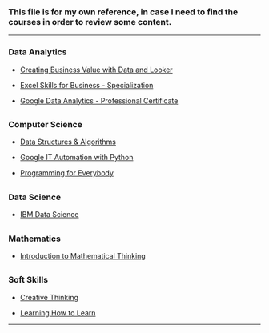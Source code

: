 ### This file is for my own reference, in case I need to find the courses in order to review some content.

---

### Data Analytics

* [Creating Business Value with Data and Looker](https://www.coursera.org/specializations/creating-business-value-with-data-and-looker)
  
+ [Excel Skills for Business - Specialization](https://www.coursera.org/specializations/excel) 

+ [Google Data Analytics - Professional Certificate](https://www.coursera.org/professional-certificates/google-data-analytics)

##

### Computer Science

+ [Data Structures & Algorithms](https://www.coursera.org/specializations/data-structures-algorithms)

+ [Google IT Automation with Python](https://www.coursera.org/professional-certificates/google-it-automation)

+ [Programming for Everybody](https://www.coursera.org/specializations/python)

##

### Data Science

+ [IBM Data Science](https://www.coursera.org/professional-certificates/ibm-data-science)

##

### Mathematics

+ [Introduction to Mathematical Thinking](https://www.coursera.org/learn/mathematical-thinking) 

##

### Soft Skills

+ [Creative Thinking](https://www.coursera.org/learn/creative-thinking-techniques-and-tools-for-success) 

+ [Learning How to Learn](https://www.coursera.org/learn/learning-how-to-learn)

---
